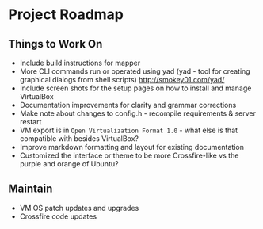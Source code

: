 # Project Roadmap

## Things to Work On

 * Include build instructions for mapper
 * More CLI commands run or operated using yad (yad - tool for creating graphical dialogs from shell scripts) <http://smokey01.com/yad/>
 * Include screen shots for the setup pages on how to install and manage VirtualBox
 * Documentation improvements for clarity and grammar corrections
 * Make note about changes to config.h - recompile requirements & server restart
 * VM export is in `Open Virtualization Format 1.0` - what else is that compatible with besides VirtualBox?
 * Improve markdown formatting and layout for existing documentation
 * Customized the interface or theme to be more Crossfire-like vs the purple and orange of Ubuntu?

## Maintain

 * VM OS patch updates and upgrades
 * Crossfire code updates

